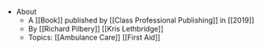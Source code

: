 - About
	- A [[Book]] published by [[Class Professional Publishing]] in [[2019]]
	- By [[Richard Pilbery]] [[Kris Lethbridge]]
	- Topics: [[Ambulance Care]] [[First Aid]]